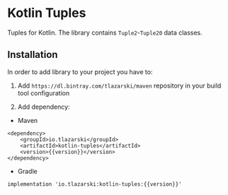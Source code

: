# Kotlin Tuples

Tuples for Kotlin. The library contains `Tuple2`-`Tuple20` data classes.

## Installation

In order to add library to your project you have to:

1. Add `https://dl.bintray.com/tlazarski/maven` repository in your build tool configuration

2. Add dependency: 
- Maven
```
<dependency>
	<groupId>io.tlazarski</groupId>
	<artifactId>kotlin-tuples</artifactId>
	<version>{{version}}</version>
</dependency>
```
- Gradle
```
implementation 'io.tlazarski:kotlin-tuples:{{version}}'
```
